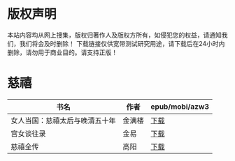# 版权声明

本站内容均从网上搜集，版权归著作人及版权方所有，如侵犯您的权益，请通知我们，我们将会及时删除！ 下载链接仅供宽带测试研究用途，请下载后在24小时内删除，请勿用于商业目的。请支持正版！

# 慈禧

| 书名 | 作者 | epub/mobi/azw3 |
| --- | --- | --- |
| 女人当国：慈禧太后与晚清五十年 | 金满楼 | [下载](https://url89.ctfile.com/f/31084289-1357007521-bc28b1?p=8866) |
| 宫女谈往录 | 金易 | [下载](https://url89.ctfile.com/f/31084289-1357007347-b54fb9?p=8866) |
| 慈禧全传 | 高阳 | [下载](https://url89.ctfile.com/f/31084289-1357005607-224bd0?p=8866) |
